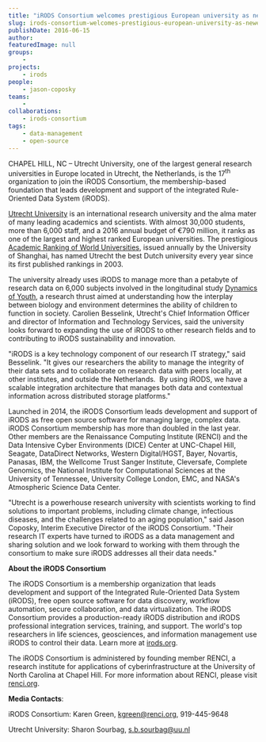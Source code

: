 ```yaml
---
title: "iRODS Consortium welcomes prestigious European university as newest member"
slug: irods-consortium-welcomes-prestigious-european-university-as-newest-member
publishDate: 2016-06-15
author: 
featuredImage: null
groups:
    - 
projects:
    - irods
people:
    - jason-coposky
teams: 
    - 
collaborations:
    - irods-consortium
tags:
    - data-management
    - open-source
---
```

CHAPEL HILL, NC – Utrecht University, one of the largest general research universities in Europe located in Utrecht, the Netherlands, is the 17<sup>th</sup> organization to join the iRODS Consortium, the membership-based foundation that leads development and support of the integrated Rule-Oriented Data System (iRODS).

[Utrecht University](http://www.uu.nl/en) is an international research university and the alma mater of many leading academics and scientists. With almost 30,000 students, more than 6,000 staff, and a 2016 annual budget of €790 million, it ranks as one of the largest and highest ranked European universities. The prestigious [Academic Ranking of World Universities](http://www.shanghairanking.com/ARWU2015.html), issued annually by the University of Shanghai, has named Utrecht the best Dutch university every year since its first published rankings in 2003.

The university already uses iRODS to manage more than a petabyte of research data on 6,000 subjects involved in the longitudinal study [Dynamics of Youth](http://www.uu.nl/en/research/dynamics-of-youth), a research thrust aimed at understanding how the interplay between biology and environment determines the ability of children to function in society. Carolien Besselink, Utrecht's Chief Information Officer and director of Information and Technology Services, said the university looks forward to expanding the use of iRODS to other research fields and to contributing to iRODS sustainability and innovation.

"iRODS is a key technology component of our research IT strategy," said Besselink. "It gives our researchers the ability to manage the integrity of their data sets and to collaborate on research data with peers locally, at other institutes, and outside the Netherlands.  By using iRODS, we have a scalable integration architecture that manages both data and contextual information across distributed storage platforms."

Launched in 2014, the iRODS Consortium leads development and support of iRODS as free open source software for managing large, complex data. iRODS Consortium membership has more than doubled in the last year. Other members are the Renaissance Computing Institute (RENCI) and the Data Intensive Cyber Environments (DICE) Center at UNC-Chapel Hill, Seagate, DataDirect Networks, Western Digital/HGST, Bayer, Novartis, Panasas, IBM, the Wellcome Trust Sanger Institute, Cleversafe, Complete Genomics, the National Institute for Computational Sciences at the University of Tennessee, University College London, EMC, and NASA's Atmospheric Science Data Center.

"Utrecht is a powerhouse research university with scientists working to find solutions to important problems, including climate change, infectious diseases, and the challenges related to an aging population," said Jason Coposky, Interim Executive Director of the iRODS Consortium. "Their research IT experts have turned to iRODS as a data management and sharing solution and we look forward to working with them through the consortium to make sure iRODS addresses all their data needs."

**About the iRODS Consortium**

The iRODS Consortium is a membership organization that leads development and support of the Integrated Rule-Oriented Data System (iRODS), free open source software for data discovery, workflow automation, secure collaboration, and data virtualization. The iRODS Consortium provides a production-ready iRODS distribution and iRODS professional integration services, training, and support. The world's top researchers in life sciences, geosciences, and information management use iRODS to control their data. Learn more at [irods.org](http://irods.org/).

The iRODS Consortium is administered by founding member RENCI, a research institute for applications of cyberinfrastructure at the University of North Carolina at Chapel Hill. For more information about RENCI, please visit [renci.org](https://www.renci.org).

**Media Contacts**:

iRODS Consortium:
Karen Green, [kgreen@renci.org](mailto:kgreen@renci.org), 919-445-9648

Utrecht University:
Sharon Sourbag, [s.b.sourbag@uu.nl](mailto:s.b.sourbag@uu.nl)
